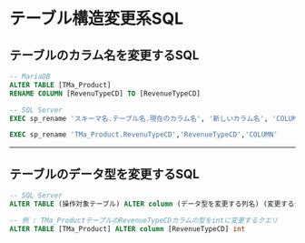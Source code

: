# テーブル構造変更系SQL

## テーブルのカラム名を変更するSQL

```SQL
-- MariaDB
ALTER TABLE [TMa_Product]
RENAME COLUMN [RevenuTypeCD] TO [RevenueTypeCD]

-- SQL Server
EXEC sp_rename 'スキーマ名.テーブル名.現在のカラム名', '新しいカラム名', 'COLUMN';

EXEC sp_rename 'TMa_Product.RevenuTypeCD','RevenueTypeCD','COLUMN'
```

---

## テーブルのデータ型を変更するSQL

```SQL
-- SQL Server
ALTER TABLE (操作対象テーブル) ALTER column (データ型を変更する列名) (変更するデータ型)

-- 例 : TMa_ProductテーブルのRevenueTypeCDカラムの型をintに変更するクエリ
ALTER TABLE [TMa_Product] ALTER column [RevenueTypeCD] int
```
